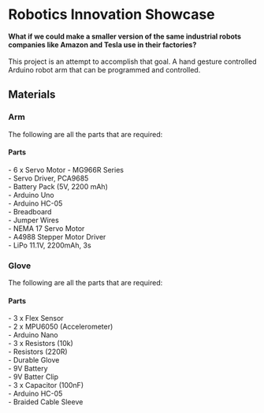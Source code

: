 # Robotics Innovation Showcase
<b>What if we could make a smaller version of the same industrial robots companies like Amazon and Tesla use in their factories?</b>
</br></br>
This project is an attempt to accomplish that goal. A hand gesture controlled Arduino robot arm that can be programmed and controlled.

## Materials
<h3>Arm</h3>
The following are all the parts that are required:

<h4>Parts</h4>
- 6 x Servo Motor - MG966R Series </br>
- Servo Driver, PCA9685 </br>
- Battery Pack (5V, 2200 mAh) </br>
- Arduino Uno </br>
- Arduino HC-05 </br>
- Breadboard </br>
- Jumper Wires </br>
- NEMA 17 Servo Motor </br>
- A4988 Stepper Motor Driver </br>
- LiPo 11.1V, 2200mAh, 3s </br>

<h3>Glove</h3>
The following are all the parts that are required:

<h4>Parts</h4>
- 3 x Flex Sensor </br>
- 2 x MPU6050 (Accelerometer) </br>
- Arduino Nano </br>
- 3 x Resistors (10k) </br>
- Resistors (220R) </br>
- Durable Glove </br>
- 9V Battery </br>
- 9V Batter Clip </br>
- 3 x Capacitor (100nF) </br>
- Arduino HC-05 </br>
- Braided Cable Sleeve </br>
